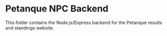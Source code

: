 # Petanque NPC Backend

This folder contains the Node.js/Express backend for the Petanque results and standings website.

